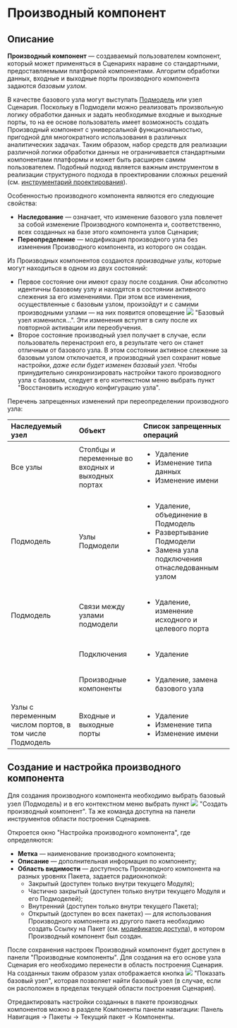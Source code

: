 # Производный компонент

## Описание

**Производный компонент** — создаваемый пользователем компонент, который может применяться в Сценариях наравне со стандартными, предоставляемыми платформой компонентами. Алгоритм обработки данных, входные и выходные порты производного компонента задаются *базовым узлом*.

В качестве базового узла могут выступать [Подмодель](../processors/control/submodel.md)
 или узел Сценария. Поскольку в Подмодели можно реализовать произвольную логику обработки данных и задать необходимые входные и выходные порты, то на ее основе пользователь имеет возможность создать Производный компонент с универсальной функциональностью, пригодной для многократного использования в различных аналитических задачах. Таким образом, набор средств для реализации различной логики обработки данных не ограничивается стандартными компонентами платформы и может быть расширен самим пользователем. Подобный подход является важным инструментом в реализации структурного подхода в проектировании сложных решений (см. [инструментарий проектирования](../quick-start/design-principles.md)).

Особенностью производного компонента являются его следующие свойства:

* **Наследование** — означает, что изменение базового узла повлечет за собой изменение Производного компонента и, соответственно, всех созданных на базе этого компонента узлов Сценария;
* **Переопределение** — модификация производного узла без изменения Производного компонента, из которого он создан.

Из Производных компонентов создаются *производные узлы*, которые могут находиться в одном из двух состояний:

* Первое состояние они имеют сразу после создания. Они абсолютно идентичны базовому узлу и находятся в состоянии активного слежения за его изменениями. При этом все изменения, осуществленные с базовым узлом, произойдут и с самими производными узлами — на них появится оповещение ![](../images/icons/informer/error_warning.svg) "Базовый узел изменился...". Эти изменения вступят в силу после их повторной активации или переобучения.
* Второе состояние производный узел получает в случае, если пользователь перенастроил его, в результате чего он станет отличным от базового узла. В этом состоянии активное слежение за базовым узлом отключается, и производный узел сохранит новые настройки, *даже если будет изменен базовый узел*. Чтобы принудительно синхронизировать настройки такого производного узла с базовым, следует в его контекстном меню выбрать пункт "Восстановить исходную конфигурацию узла".

Перечень запрещенных изменений при переопределении производного узла:

 | Наследуемый узел | Объект | Список запрещенных операций |
 | :-------- |:-------- | :-------- |
 | Все узлы | Столбцы и переменные во входных и выходных портах | <ul> <li>Удаление</li> <li>Изменение типа данных</li> <li>Изменение имени</li> </ul> |
 | Подмодель | Узлы Подмодели | <ul> <li>Удаление, объединение в Подмодель</li> <li>Развертывание Подмодели</li> <li>Замена узла подключения отнаследованным узлом</li> </ul>|
 |Подмодель | Связи между узлами подмодели | <ul><li>Удаление, изменение исходного и целевого порта</li></ul> |
 | | Подключения | <ul><li>Удаление</li></ul> |
 | | Производные компоненты |<ul><li>Удаление, замена базового узла</li></ul> |
 | Узлы с переменным числом портов, в том числе Подмодель | Входные и выходные порты | <ul><li>Удаление</li> <li>Изменение типа</li> <li>Изменение имени</li></ul> |

## Создание и настройка производного компонента

Для создания производного компонента необходимо выбрать базовый узел (Подмодель) и в его контекстном меню выбрать пункт ![](../images/icons/toolbar-controls/derive-node_default.svg) "Создать производный компонент". Та же команда доступна на панели инструментов области построения Сценариев.

Откроется окно "Настройка производного компонента", где определяются:

* **Метка** — наименование производного компонента;
* **Описание** — дополнительная информация по компоненту;
* **Область видимости** — доступность Производного компонента на разных уровнях Пакета, задается радиокнопкой:
  * Закрытый (доступен только внутри текущего Модуля);
  * Частично закрытый (доступен только внутри текущего Модуля и его Подмоделей);
  * Внутренний (доступен только внутри текущего Пакета);
  * Открытый (доступен во всех пакетах) — для использования Производного компонента из другого пакета необходимо создать Ссылку на Пакет (см. [модификатор доступа](./access-modifier.md)), в котором Производный компонент был создан.

После сохранения настроек Производный компонент будет доступен в панели "Производные компоненты". Для создания на его основе узла Сценария его необходимо перенести в область построения Сценария. На созданных таким образом узлах отображается кнопка ![](../images/icons/toolbar-controls/show-derived-nodes_default.svg)
"Показать базовый узел", которая позволяет найти базовый узел (в случае, если он расположен в пределах текущей области построения Сценария).

Отредактировать настройки созданных в пакете производных компонентов можно в разделе Компоненты панели навигации: Панель Навигация -> Пакеты -> Текущий пакет -> Компоненты.
